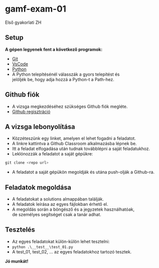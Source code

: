 # gamf-exam-01
Első gyakorlati ZH

## Setup
__A gépen legyenek fent a következő programok:__
- [Git](https://git-scm.com/)
- [VsCode](https://code.visualstudio.com/)
- [Python](https://www.python.org/downloads/)
- A Python telepítésénél válasszák a gyors telepítést és  
    jelöljék be, hogy adja hozzá a Python-t a Path-hez.

## Github fiók
- A vizsga megkezdéséhez szükséges Github fiók megléte.
- [Github regisztráció](https://github.com/signup)

## A vizsga lebonyolítása
- Közzéteszünk egy linket, amelyen el lehet fogadni a feladatot.
- A linkre kattintva a Github Classroom alkalmazásba lépnek be.
- Itt a feladat elfogadása után tudnak továbblépni a saját feladatukhoz.
- Leklónozzák a feladatot a saját gépükre:
```powershell
git clone <repo url>
```
- A feladatot a saját gépükön megoldják és utána push-olják a Github-ra.

## Feladatok megoldása
- A feladatokat a solutions almappában találják.
- A feladatok leírása az egyes fájlokban érhető el.
- A megoldás során a böngésző és a jegyzetek használhatóak,  
    de személyes segítséget csak a tanár adhat.

## Tesztelés
- Az egyes feladatokat külön-külön lehet tesztelni:
- `python .\__test__\test_01.py`
- A test_01, test_02, ... az egyes feladatokhoz tartozó tesztek.

__Jó munkát!__

